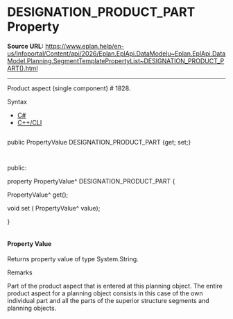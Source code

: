 # DESIGNATION_PRODUCT_PART Property

**Source URL:** https://www.eplan.help/en-us/Infoportal/Content/api/2026/Eplan.EplApi.DataModelu~Eplan.EplApi.DataModel.Planning.SegmentTemplatePropertyList~DESIGNATION_PRODUCT_PART().html

---

Product aspect (single component) # 1828.

Syntax

- [C#](#i-syntax-CS)
- [C++/CLI](#i-syntax-CPP2005)

```
```
public PropertyValue DESIGNATION_PRODUCT_PART {get; set;}
```
```

```
```
public:

property PropertyValue^ DESIGNATION_PRODUCT_PART {

   PropertyValue^ get();

   void set (    PropertyValue^ value);

}
```
```

#### Property Value

Returns property value of type System.String.

Remarks

Part of the product aspect that is entered at this planning object. The entire product aspect for a planning object consists in this case of the own individual part and all the parts of the superior structure segments and planning objects.
